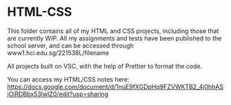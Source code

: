 # HTML-CSS
This folder contains all of my HTML and CSS projects, including those that are currently WIP. All my assignments and tests have been published to the school server, and can be accessed through www1.hci.edu.sg/221538L/filename

All projects built on VSC, with the help of Prettier to format the code.

You can access my HTML/CSS notes here: https://docs.google.com/document/d/1nuE9fXGDpHq9FZVWKTB2_4j0hhASjOiRDBbx53IwlZ0/edit?usp=sharing
